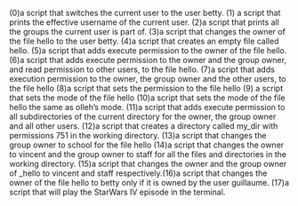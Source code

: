 (0)a script that switches the current user to the user betty. (1) a script that prints the effective username of the current user. (2)a script that prints all the groups the current user is part of. (3)a script that changes the owner of the file hello to the user betty. (4)a script that creates an empty file called hello. (5)a script that adds execute permission to the owner of the file hello. (6)a script that adds execute permission to the owner and the group owner, and read permission to other users, to the file hello. (7)a script that adds execution permission to the owner, the group owner and the other users, to the file hello (8)a script that sets the permission to the file hello (9) a script that sets the mode of the file hello (10)a script that sets the mode of the file hello the same as olleh’s mode. (11)a script that adds execute permission to all subdirectories of the current directory for the owner, the group owner and all other users. (12)a script that creates a directory called my_dir with permissions 751 in the working directory. (13)a script that changes the group owner to school for the file hello (14)a script that changes the owner to vincent and the group owner to staff for all the files and directories in the working directory. (15)a script that changes the owner and the group owner of _hello to vincent and staff respectively.(16)a script that changes the owner of the file hello to betty only if it is owned by the user guillaume. (17)a script that will play the StarWars IV episode in the terminal.
